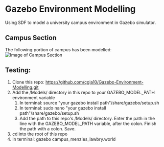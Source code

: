 # Gazebo Environment Modelling
Using SDF to model a university campus environment in Gazebo simulator.

## Campus Section
The following portion of campus has been modelled:
![Image of Campus Section](https://raw.github.com/cgia10/Gazebo-Environment-Modelling/master/campus.JPG)

## Testing:
1. Clone this repo: https://github.com/cgia10/Gazebo-Environment-Modelling.git
2. Add the /Models/ directory in this repo to your GAZEBO_MODEL_PATH environment variable
    1. In terminal: source "your gazebo install path"/share/gazebo/setup.sh
    2. In terminal: sudo nano "your gazebo install path"/share/gazebo/setup.sh
    3. Add the path to this repo's /Models/ directory. Enter the path in the line with the GAZEBO_MODEL_PATH variable, after the colon. Finish the path with a colon. Save.
3. cd into the root of this repo
4. In terminal: gazebo campus_menzies_lawbry.world
